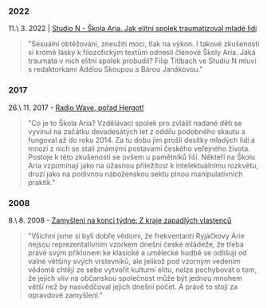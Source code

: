### 2022
11.\ 3. 2022 | [Studio N - Škola Aria. Jak elitní spolek traumatizoval mladé lidi](https://ceskepodcasty.cz/episode/oDhCdMcQbTB6158ytxaF)
> "Sexuální obtěžování, zneužití moci, tlak na výkon. I takové zkušenosti si kromě lásky k filozofickým textům odnesli členové Školy Aria. Jaká traumata v nich elitní spolek probudil? Filip Titlbach ve Studiu N mluví s redaktorkami Adélou Skoupou a Bárou Janákovou."

### 2017
26.\ 11. 2017 - [Radio Wave, pořad Hergot!](https://wave.rozhlas.cz/hergot-skola-aria-lihen-osobnosti-nebo-podivna-sekta-6389090)
 > "Co je to Škola Aria? Vzdělávací spolek pro zvlášť nadané děti se vyvinul na začátku devadesátých let z oddílu podobného skautu a fungoval až do roku 2014. Za tu dobu jím prošli desítky mladých lidí a mnozí z nich se stali známými postavami českého veřejného života. Postoje k této zkušenosti se ovšem u pamětníků liší. Někteří na Školu Aria vzpomínají jako na úžasnou příležitost k intelektuálnímu rozkvětu, druzí jako na podivnou náboženskou sektu plnou manipulativních praktik."

### 2008
8.\ 8. 2008 - [Zamyšlení na konci týdne: Z kraje zapadlých vlastenců]( https://plus.rozhlas.cz/zamysleni-na-konci-tydne-z-kraje-zapadlych-vlastencu-7839312)
> "Všichni jsme si byli dobře vědomi, že frekventanti Ryjáčkovy Árie nejsou reprezentativním vzorkem dnešní české mládeže, že třeba právě svým příklonem ke klasické a umělecké hudbě se odlišují od valné většiny svých vrstevníků, ale jelikož pod vzorným vedením vědomě chtějí ze sebe vytvořit kulturní elitu, nelze pochybovat o tom, že jejich vliv na občanskou společnost může být jednou mnohem větší než by nasvědčoval jejich dnešní počet. A právě to stojí za opravdové zamyšlení."
